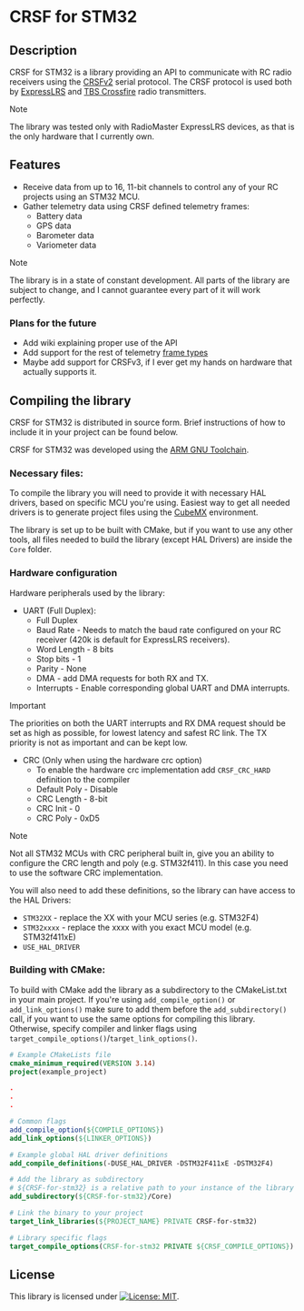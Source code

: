 # CRSF for STM32

## Description

CRSF for STM32 is a library providing an API to communicate with RC radio receivers
using the [CRSFv2](https://github.com/crsf-wg/crsf?tab=readme-ov-file) serial protocol.
The CRSF protocol is used both by [ExpressLRS](https://www.expresslrs.org) and [TBS Crossfire](https://www.team-blacksheep.com) radio transmitters.

> [!NOTE]
> The library was tested only with RadioMaster ExpressLRS devices, as that is the only hardware that I currently own.

## Features

- Receive data from up to 16, 11-bit channels to control any of your RC projects using an STM32 MCU.
- Gather telemetry data using CRSF defined telemetry frames:
  - Battery data
  - GPS data
  - Barometer data
  - Variometer data

> [!NOTE]
> The library is in a state of constant development. All parts of the library are subject to change,
> and I cannot guarantee every part of it will work perfectly.

### Plans for the future

- Add wiki explaining proper use of the API
- Add support for the rest of telemetry [frame types](https://github.com/crsf-wg/crsf/wiki/Packet-Types)
- Maybe add support for CRSFv3, if I ever get my hands on hardware that actually supports it.

## Compiling the library

CRSF for STM32 is distributed in source form. Brief instructions of how to include it in your project can be found below.

CRSF for STM32 was developed using the [ARM GNU Toolchain](https://developer.arm.com/downloads/-/arm-gnu-toolchain-downloads).

### Necessary files:

To compile the library you will need to provide it with necessary HAL drivers, based on specific MCU you're using.
Easiest way to get all needed drivers is to generate project files using the [CubeMX](https://www.st.com/en/development-tools/stm32cubemx.html#overview) environment.

The library is set up to be built with CMake, but if you want to use any other tools,
all files needed to build the library (except HAL Drivers) are inside the `Core` folder.

### Hardware configuration

Hardware peripherals used by the library:
- UART (Full Duplex):
  - Full Duplex
  - Baud Rate - Needs to match the baud rate configured on your RC receiver
    (420k is default for ExpressLRS receivers).
  - Word Length - 8 bits
  - Stop bits - 1
  - Parity - None
  - DMA - add DMA requests for both RX and TX.
  - Interrupts - Enable corresponding global UART and DMA interrupts.

>[!IMPORTANT]
> The priorities on both the UART interrupts and RX DMA request should be set as high as possible, 
> for lowest latency and safest RC link. The TX priority is not as important and can be kept low.

- CRC (Only when using the hardware crc option)
  - To enable the hardware crc implementation add `CRSF_CRC_HARD` definition to the compiler
  - Default Poly - Disable
  - CRC Length - 8-bit
  - CRC Init - 0
  - CRC Poly - 0xD5

>[!NOTE]
> Not all STM32 MCUs with CRC peripheral built in, give you an ability to configure the CRC length and poly (e.g. STM32f411).
> In this case you need to use the software CRC implementation. 

You will also need to add these definitions, so the library can have access to the HAL Drivers:
- `STM32XX` - replace the XX with your MCU series (e.g. STM32F4)
- `STM32xxxx` - replace the xxxx with you exact MCU model (e.g. STM32f411xE)
- `USE_HAL_DRIVER`

### Building with CMake:

To build with CMake add the library as a subdirectory to the CMakeList.txt in your main project.
If you're using `add_compile_option()` or `add_link_options()` make sure to add them before the `add_subdirectory()`
call, if you want to use the same options for compiling this library.
Otherwise, specify compiler and linker flags using `target_compile_options()`/`target_link_options()`.

```cmake
# Example CMakeLists file
cmake_minimum_required(VERSION 3.14)
project(example_project)

.
.
.

# Common flags
add_compile_option(${COMPILE_OPTIONS})
add_link_options(${LINKER_OPTIONS})

# Example global HAL driver definitions
add_compile_definitions(-DUSE_HAL_DRIVER -DSTM32F411xE -DSTM32F4)

# Add the library as subdirectory
# ${CRSF-for-stm32} is a relative path to your instance of the library
add_subdirectory(${CRSF-for-stm32}/Core)

# Link the binary to your project
target_link_libraries(${PROJECT_NAME} PRIVATE CRSF-for-stm32)

# Library specific flags
target_compile_options(CRSF-for-stm32 PRIVATE ${CRSF_COMPILE_OPTIONS})
```

## License

This library is licensed under
[![License: MIT](https://img.shields.io/badge/License-MIT-yellow.svg)](https://opensource.org/licenses/MIT).
